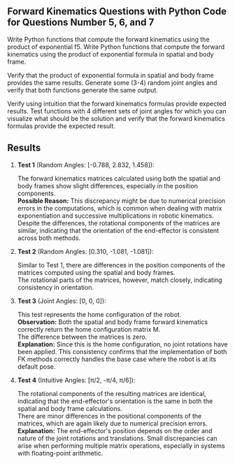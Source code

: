 ## Forward Kinematics Questions with Python Code for Questions Number 5, 6, and 7

Write Python functions that compute the forward kinematics using the product of exponential f5. Write Python functions that compute the forward kinematics using the product of exponential formula in spatial and body frame.

Verify that the product of exponential formula in spatial and body frame provides the same results. Generate some (3-4) random joint angles and verify that both functions generate the same output.

Verify using intuition that the forward kinematics formulas provide expected results. Test functions with 4 different sets of joint angles for which you can visualize what should be the solution and verify that the forward kinematics formulas provide the expected result.

## Results
1. **Test 1** (Random Angles: [-0.788, 2.832, 1.458]):

   The forward kinematics matrices calculated using both the spatial and body frames show slight differences, especially in the position components.  
   **Possible Reason:** This discrepancy might be due to numerical precision errors in the computations, which is common when dealing with matrix exponentiation and successive multiplications in robotic kinematics.  
   Despite the differences, the rotational components of the matrices are similar, indicating that the orientation of the end-effector is consistent across both methods.

2. **Test 2** (Random Angles: [0.310, -1.081, -1.081]):

   Similar to Test 1, there are differences in the position components of the matrices computed using the spatial and body frames.  
   The rotational parts of the matrices, however, match closely, indicating consistency in orientation.

3. **Test 3** (Joint Angles: [0, 0, 0]):

   This test represents the home configuration of the robot.  
   **Observation:** Both the spatial and body frame forward kinematics correctly return the home configuration matrix M.  
   The difference between the matrices is zero.  
   **Explanation:** Since this is the home configuration, no joint rotations have been applied. This consistency confirms that the implementation of both FK methods correctly handles the base case where the robot is at its default pose.

4. **Test 4** (Intuitive Angles: [π/2, -π/4, π/6]):

   The rotational components of the resulting matrices are identical, indicating that the end-effector's orientation is the same in both the spatial and body frame calculations.  
   There are minor differences in the positional components of the matrices, which are again likely due to numerical precision errors.  
   **Explanation:** The end-effector's position depends on the order and nature of the joint rotations and translations. Small discrepancies can arise when performing multiple matrix operations, especially in systems with floating-point arithmetic.
